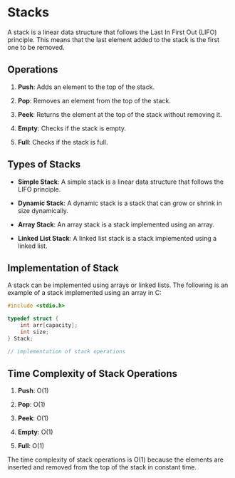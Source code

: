 # Stacks

A stack is a linear data structure that follows the Last In First Out (LIFO) principle. This means that the last element added to the stack is the first one to be removed.

## Operations

1. **Push**: Adds an element to the top of the stack.

2. **Pop**: Removes an element from the top of the stack.

3. **Peek**: Returns the element at the top of the stack without removing it.

4. **Empty**: Checks if the stack is empty.

5. **Full**: Checks if the stack is full.

## Types of Stacks

- **Simple Stack**: A simple stack is a linear data structure that follows the LIFO principle.

- **Dynamic Stack**: A dynamic stack is a stack that can grow or shrink in size dynamically.

- **Array Stack**: An array stack is a stack implemented using an array.

- **Linked List Stack**: A linked list stack is a stack implemented using a linked list.

## Implementation of Stack

A stack can be implemented using arrays or linked lists. The following is an example of a stack implemented using an array in C:

```c
#include <stdio.h>

typedef struct {
    int arr[capacity];
    int size;
} Stack;

// implementation of stack operations
```

## Time Complexity of Stack Operations

1. **Push**: O(1)

2. **Pop**: O(1)

3. **Peek**: O(1)

4. **Empty**: O(1)

5. **Full**: O(1)

The time complexity of stack operations is O(1) because the elements are inserted and removed from the top of the stack in constant time.